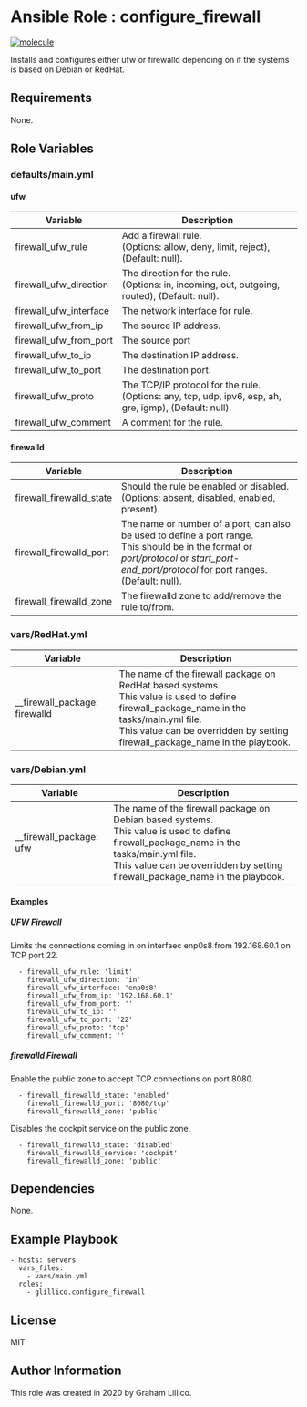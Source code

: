 # Ansible Role : configure_firewall

[![molecule](https://github.com/glillico/ansible-role-configure_firewall/workflows/molecule/badge.svg)](https://github.com/glillico/ansible-role-configure_firewall/actions?query=workflow%3Amolecule)

Installs and configures either ufw or firewalld depending on if the systems is based on Debian or RedHat.

## Requirements

None.

## Role Variables

### defaults/main.yml

#### ufw

|Variable|Description|
|---|---|
|firewall_ufw_rule|Add a firewall rule.<br>(Options: allow, deny, limit, reject), (Default: null).|
|firewall_ufw_direction|The direction for the rule.<br>(Options: in, incoming, out, outgoing, routed), (Default: null).|
|firewall_ufw_interface|The network interface for rule.|
|firewall_ufw_from_ip|The source IP address.|
|firewall_ufw_from_port|The source port|
|firewall_ufw_to_ip|The destination IP address.|
|firewall_ufw_to_port|The destination port.|
|firewall_ufw_proto|The TCP/IP protocol for the rule.<br>(Options: any, tcp, udp, ipv6, esp, ah, gre, igmp), (Default: null).|
|firewall_ufw_comment|A comment for the rule.|

#### firewalld

|Variable|Description|
|---|---|
|firewall_firewalld_state|Should the rule be enabled or disabled.<br>(Options: absent, disabled, enabled, present).|
|firewall_firewalld_port|The name or number of a port, can also be used to define a port range.<br>This should be in the format or *port/protocol* or *start_port-end_port/protocol* for port ranges.<br>(Default: null).|
|firewall_firewalld_zone|The firewalld zone to add/remove the rule to/from.|

### vars/RedHat.yml

|Variable|Description|
|---|---|
|__firewall_package: firewalld|The name of the firewall package on RedHat based systems.<br>This value is used to define firewall_package_name in the tasks/main.yml file.<br>This value can be overridden by setting firewall_package_name in the playbook.|

### vars/Debian.yml

|Variable|Description|
|---|---|
|__firewall_package: ufw|The name of the firewall package on Debian based systems.<br>This value is used to define firewall_package_name in the tasks/main.yml file.<br>This value can be overridden by setting firewall_package_name in the playbook.|

#### Examples
##### UFW Firewall

Limits the connections coming in on interfaec enp0s8 from 192.168.60.1 on TCP port 22.

```
  - firewall_ufw_rule: 'limit'
    firewall_ufw_direction: 'in'
    firewall_ufw_interface: 'enp0s8'
    firewall_ufw_from_ip: '192.168.60.1'
    firewall_ufw_from_port: ''
    firewall_ufw_to_ip: ''
    firewall_ufw_to_port: '22'
    firewall_ufw_proto: 'tcp'
    firewall_ufw_comment: ''
```

##### firewalld Firewall

Enable the public zone to accept TCP connections on port 8080.
```
  - firewall_firewalld_state: 'enabled'
    firewall_firewalld_port: '8080/tcp'
    firewall_firewalld_zone: 'public'
```

Disables the cockpit service on the public zone.
```
  - firewall_firewalld_state: 'disabled'
    firewall_firewalld_service: 'cockpit'
    firewall_firewalld_zone: 'public'
```

## Dependencies

None.

## Example Playbook

    - hosts: servers
      vars_files:
        - vars/main.yml
      roles:
        - glillico.configure_firewall

## License

MIT

## Author Information

This role was created in 2020 by Graham Lillico.
